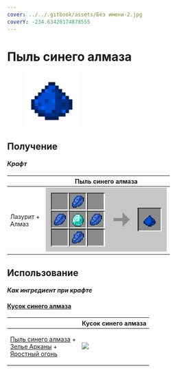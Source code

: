 ```yaml
---
cover: ../../.gitbook/assets/Без имени-2.jpg
coverY: -234.63428174878555
---
```


# Пыль синего алмаза

<figure><img src="../../.gitbook/assets/high_128.png" alt=""><figcaption></figcaption></figure>

## Получение

#### _Крафт_

|                           | Пыль синего алмаза                  |
| ------------------------- | ----------------------------------- |
| <p>Лазурит +<br>Алмаз</p> | ![](../../.gitbook/assets/high.png) |

## Использование

#### _Как ингредиент при крафте_

#### [Кусок синего алмаза](blue\_diamond\_chunk.md)

|                                                                                                                                                      | Кусок синего алмаза                                 |
| ---------------------------------------------------------------------------------------------------------------------------------------------------- | --------------------------------------------------- |
| <p><a href="high.md">Пыль синего алмаза</a> +<br><a href="weak_arcana_potion.md">Зелье Арканы</a> +<br><a href="fury_fire.md">Яростный огонь</a></p> | ![](../../.gitbook/assets/blue\_diamond\_chunk.png) |
